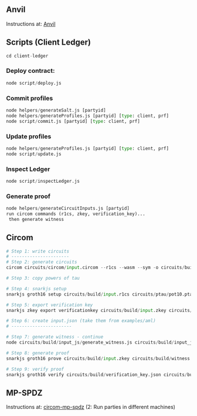 ## Anvil

Instructions at: [Anvil](https://medium.com/@maria.magdalena.makeup/foundry-anvil-a-local-ethereum-node-for-development-642ca28f7892)

## Scripts (Client Ledger)

```python
cd client-ledger
```

### Deploy contract:

```python
node script/deploy.js
```

### Commit profiles

```python
node helpers/generateSalt.js [partyid]
node helpers/generateProfiles.js [partyid] [type: client, prf]
node script/commit.js [partyid] [type: client, prf]
```

### Update profiles

```python
node helpers/generateProfiles.js [partyid] [type: client, prf]
node script/update.js
```


### Inspect Ledger

```python
node script/inspectLedger.js
```

### Generate proof

```python
node helpers/generateCircuitInputs.js [partyid]
run circom commands (r1cs, zkey, verification_key)...
 then generate witness
```

## Circom
```python
# Step 1: write circuits
# ----------------------
# Step 2: generate circuits
circom circuits/circom/input.circom --r1cs --wasm --sym -o circuits/build

# Step 3: copy powers of tau

# Step 4: snarkjs setup
snarkjs groth16 setup circuits/build/input.r1cs circuits/ptau/pot10.ptau circuits/build/input.zkey

# Step 5: export verification key
snarkjs zkey export verificationkey circuits/build/input.zkey circuits/build/verification_key.json

# Step 6: create input.json (take them from examples/aml)
# -----------------------

# Step 7: generate witness - continue
node circuits/build/input_js/generate_witness.js circuits/build/input_js/input.wasm client-ledger/data/bank2/pdata/1488_202504.json circuits/build/witness.wtns

# Step 8: generate proof
snarkjs groth16 prove circuits/build/input.zkey circuits/build/witness.wtns circuits/build/proof.json circuits/build/public.json

# Step 9: verify proof
snarkjs groth16 verify circuits/build/verification_key.json circuits/build/public.json circuits/build/proof.json
```

## MP-SPDZ

Instructions at: [circom-mp-spdz](https://hackmd.io/Iuu9yge4ShKBjawAcmFjvw?view) (2: Run parties in different machines)